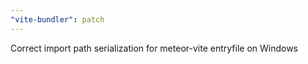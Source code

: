 ```yaml
---
"vite-bundler": patch
---
```


Correct import path serialization for meteor-vite entryfile on Windows

